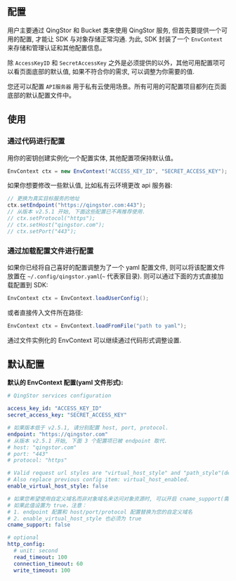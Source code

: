 ## 配置

用户主要通过 QingStor 和 Bucket 类来使用 QingStor 服务, 但首先要提供一个可用的配置, 才能让 SDK 与对象存储正常沟通.
为此, SDK 封装了一个 `EnvContext` 来存储和管理认证和其他配置信息。

除 `AccessKeyID` 和 `SecretAccessKey` 之外是必须提供的以外，其他可用配置项可以看页面底部的默认值, 如果不符合你的需求,
可以调整为你需要的值.

您还可以配置 `API服务器` 用于私有云使用场景。所有可用的可配置项目都列在页面底部的默认配置文件中。

## 使用

### 通过代码进行配置

用你的密钥创建实例化一个配置实体, 其他配置项保持默认值。

```java
EnvContext ctx = new EnvContext("ACCESS_KEY_ID", "SECRET_ACCESS_KEY");
```

如果你想要修改一些默认值, 比如私有云环境更改 api 服务器:

```java
// 更换为真实目标服务的地址
ctx.setEndpoint("https://qingstor.com:443");
// 从版本 v2.5.1 开始, 下面这些配置已不再推荐使用.
// ctx.setProtocol("https");
// ctx.setHost("qingstor.com");
// ctx.setPort("443");
```

### 通过加载配置文件进行配置

如果你已经将自己喜好的配置调整为了一个 yaml 配置文件, 则可以将该配置文件放置在 `~/.config/qingstor.yaml`(`~` 代表家目录).
则可以通过下面的方式直接加载配置到 SDK:

```java
EnvContext ctx = EnvContext.loadUserConfig();
```

或者直接传入文件所在路径:

```java
EnvContext ctx = EnvContext.loadFromFile("path to yaml");
```

通过文件实例化的 EnvContext 可以继续通过代码形式调整设置.

## 默认配置

**默认的 EnvContext 配置(yaml 文件形式):**

```yaml
# QingStor services configuration

access_key_id: "ACCESS_KEY_ID"
secret_access_key: "SECRET_ACCESS_KEY"

# 如果版本低于 v2.5.1, 请分别配置 host, port, protocol.
endpoint: "https://qingstor.com"
# 从版本 v2.5.1 开始, 下面 3 个配置项已被 endpoint 取代.
# host: "qingstor.com"
# port: "443"
# protocol: "https"

# Valid request url styles are "virtual_host_style" and "path_style"(default).
# Also replace previous config item: virtual_host_enabled.
enable_virtual_host_style: false

# 如果您希望使用自定义域名而非对象域名来访问对象资源时, 可以开启 cname_support(需要先在对象存储中添加对应 cname 记录)。
# 如果此值设置为 true，注意：
# 1. endpoint 配置和 host/port/protocol 配置替换为您的自定义域名
# 2. enable_virtual_host_style 也必须为 true
cname_support: false

# optional
http_config:
  # unit: second
  read_timeout: 100
  connection_timeout: 60
  write_timeout: 100
```
